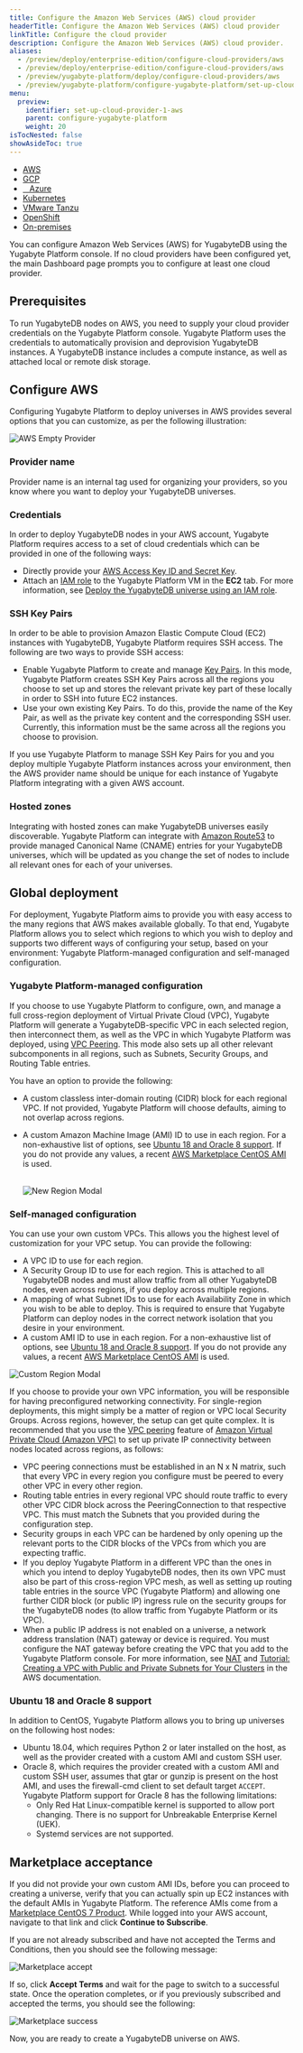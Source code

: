 ```yaml
---
title: Configure the Amazon Web Services (AWS) cloud provider
headerTitle: Configure the Amazon Web Services (AWS) cloud provider
linkTitle: Configure the cloud provider
description: Configure the Amazon Web Services (AWS) cloud provider.
aliases:
  - /preview/deploy/enterprise-edition/configure-cloud-providers/aws
  - /preview/deploy/enterprise-edition/configure-cloud-providers/aws
  - /preview/yugabyte-platform/deploy/configure-cloud-providers/aws
  - /preview/yugabyte-platform/configure-yugabyte-platform/set-up-cloud-provider/
menu:
  preview:
    identifier: set-up-cloud-provider-1-aws
    parent: configure-yugabyte-platform
    weight: 20
isTocNested: false
showAsideToc: true
---
```


<ul class="nav nav-tabs-alt nav-tabs-yb">
  <li>
    <a href="../aws/" class="nav-link active">
      <i class="fab fa-aws"></i>
      AWS
    </a>
  </li>

  <li>
    <a href="../gcp/" class="nav-link">
      <i class="fab fa-google" aria-hidden="true"></i>
      GCP
    </a>
  </li>

  <li>
    <a href="../azure/" class="nav-link">
      <i class="icon-azure" aria-hidden="true"></i>
      &nbsp;&nbsp; Azure
    </a>
  </li>

  <li>
    <a href="../kubernetes/" class="nav-link">
      <i class="fas fa-cubes" aria-hidden="true"></i>
      Kubernetes
    </a>
  </li>

  <li>
    <a href="../vmware-tanzu/" class="nav-link">
      <i class="fas fa-cubes" aria-hidden="true"></i>
      VMware Tanzu
    </a>
  </li>

  <li>
    <a href="../openshift/" class="nav-link">
      <i class="fas fa-cubes" aria-hidden="true"></i>OpenShift</a>
  </li>

  <li>
    <a href="../on-premises/" class="nav-link">
      <i class="fas fa-building"></i>
      On-premises
    </a>
  </li>

</ul>

You can configure Amazon Web Services (AWS) for YugabyteDB using the Yugabyte Platform console. If no cloud providers have been configured yet, the main Dashboard page prompts you to configure at least one cloud provider.

## Prerequisites

To run YugabyteDB nodes on AWS, you need to supply your cloud provider credentials on the Yugabyte Platform console. Yugabyte Platform uses the credentials to automatically provision and deprovision YugabyteDB instances. A YugabyteDB instance includes a compute instance, as well as attached local or remote disk storage.

## Configure AWS

Configuring Yugabyte Platform to deploy universes in AWS provides several options that you can customize, as per the following illustration:

![AWS Empty Provider](/images/ee/aws-setup/aws_provider_empty.png)

### Provider name

Provider name is an internal tag used for organizing your providers, so you know where you want to deploy your YugabyteDB universes.

### Credentials

In order to deploy YugabyteDB nodes in your AWS account, Yugabyte Platform requires access to a set of cloud credentials which can be provided in one of the following ways:

- Directly provide your [AWS Access Key ID and Secret Key](http://docs.aws.amazon.com/general/latest/gr/managing-aws-access-keys.html).
- Attach an [IAM role](https://docs.aws.amazon.com/AWSEC2/latest/UserGuide/iam-roles-for-amazon-ec2.html) to the Yugabyte Platform VM in the **EC2** tab. For more information, see [Deploy the YugabyteDB universe using an IAM role](../../../install-yugabyte-platform/prepare-environment/aws/#deploy-the-yugabytedb-universe-using-an-iam-role).

### SSH Key Pairs

In order to be able to provision Amazon Elastic Compute Cloud (EC2) instances with YugabyteDB, Yugabyte Platform requires SSH access. The following are two ways to provide SSH access:

- Enable Yugabyte Platform to create and manage [Key Pairs](https://docs.aws.amazon.com/AWSEC2/latest/UserGuide/ec2-key-pairs.html). In this mode, Yugabyte Platform creates SSH Key Pairs across all the regions you choose to set up and stores the relevant private key part of these locally in order to SSH into future EC2 instances.
- Use your own existing Key Pairs. To do this, provide the name of the Key Pair, as well as the private key content and the corresponding SSH user. Currently, this information must be the same across all the regions you choose to provision.

If you use Yugabyte Platform to manage SSH Key Pairs for you and you deploy multiple Yugabyte Platform instances across your environment, then the AWS provider name should be unique for each instance of Yugabyte Platform integrating with a given AWS account.

### Hosted zones

Integrating with hosted zones can make YugabyteDB universes easily discoverable. Yugabyte Platform can integrate with [Amazon Route53](https://docs.aws.amazon.com/Route53/latest/DeveloperGuide/Welcome.html) to provide managed Canonical Name (CNAME) entries for your YugabyteDB universes, which will be updated as you change the set of nodes to include all relevant ones for each of your universes.

## Global deployment

For deployment, Yugabyte Platform aims to provide you with easy access to the many regions that AWS makes available globally. To that end, Yugabyte Platform allows you to select which regions to which you wish to deploy and supports two different ways of configuring your setup, based on your environment: Yugabyte Platform-managed configuration and self-managed configuration.

### Yugabyte Platform-managed configuration

If you choose to use Yugabyte Platform to configure, own, and manage a full cross-region deployment of Virtual Private Cloud (VPC), Yugabyte Platform will generate a YugabyteDB-specific VPC in each selected region, then interconnect them, as well as the VPC in which Yugabyte Platform was deployed, using [VPC Peering](https://docs.aws.amazon.com/vpc/latest/userguide/vpc-peering.html). This mode also sets up all other relevant subcomponents in all regions, such as Subnets, Security Groups, and Routing Table entries.

You have an option to provide the following:

- A custom classless inter-domain routing (CIDR) block for each regional VPC. If not provided, Yugabyte Platform will choose defaults, aiming to not overlap across regions.

- A custom Amazon Machine Image (AMI) ID to use in each region. For a non-exhaustive list of options, see [Ubuntu 18 and Oracle 8 support](#ubuntu-18-and-oracle-8-support). If you do not provide any values, a recent [AWS Marketplace CentOS AMI](https://wiki.centos.org/Cloud/AWS) is used.<br><br>

  ![New Region Modal](/images/ee/aws-setup/aws_new_region.png)

### Self-managed configuration

You can use your own custom VPCs. This allows you the highest level of customization for your VPC setup. You can provide the following:

- A VPC ID to use for each region.
- A Security Group ID to use for each region. This is attached to all YugabyteDB nodes and must allow traffic from all other YugabyteDB nodes, even across regions, if you deploy across multiple regions.
- A mapping of what Subnet IDs to use for each Availability Zone in which you wish to be able to deploy. This is required to ensure that Yugabyte Platform can deploy nodes in the correct network isolation that you desire in your environment.
- A custom AMI ID to use in each region. For a non-exhaustive list of options, see [Ubuntu 18 and Oracle 8 support](#ubuntu-18-and-oracle-8-support). If you do not provide any values, a recent [AWS Marketplace CentOS AMI](https://wiki.centos.org/Cloud/AWS) is used.

![Custom Region Modal](/images/ee/aws-setup/aws_custom_region.png)

If you choose to provide your own VPC information, you will be responsible for having preconfigured networking connectivity. For single-region deployments, this might simply be a matter of region or VPC local Security Groups. Across regions, however, the setup can get quite complex. It is recommended that you use the [VPC peering](https://docs.aws.amazon.com/vpc/latest/peering/working-with-vpc-peering.html) feature of [Amazon Virtual Private Cloud (Amazon VPC)](https://docs.aws.amazon.com/vpc/latest/userguide/what-is-amazon-vpc.html) to set up private IP connectivity between nodes located across regions, as follows:

- VPC peering connections must be established in an N x N matrix, such that every VPC in every region you configure must be peered to every other VPC in every other region.
- Routing table entries in every regional VPC should route traffic to every other VPC CIDR block across the PeeringConnection to that respective VPC. This must match the Subnets that you provided during the configuration step.
- Security groups in each VPC can be hardened by only opening up the relevant ports to the CIDR blocks of the VPCs from which you are expecting traffic.
- If you deploy Yugabyte Platform in a different VPC than the ones in which you intend to deploy YugabyteDB nodes, then its own VPC must also be part of this cross-region VPC mesh, as well as setting up routing table entries in the source VPC (Yugabyte Platform) and allowing one further CIDR block (or public IP) ingress rule on the security groups for the YugabyteDB nodes (to allow traffic from Yugabyte Platform or its VPC).
- When a public IP address is not enabled on a universe, a network address translation (NAT) gateway or device is required. You must configure the NAT gateway before creating the VPC that you add to the Yugabyte Platform console. For more information, see [NAT](https://docs.aws.amazon.com/vpc/latest/userguide/vpc-nat.html) and [Tutorial: Creating a VPC with Public and Private Subnets for Your Clusters](https://docs.aws.amazon.com/AmazonECS/latest/developerguide/create-public-private-vpc.html) in the AWS documentation.

### Ubuntu 18 and Oracle 8 support

In addition to CentOS, Yugabyte Platform allows you to bring up universes on the following host nodes:

- Ubuntu 18.04, which requires Python 2 or later installed on the host, as well as the provider created with a custom AMI and custom SSH user.
- Oracle 8, which requires the provider created with a custom AMI and custom SSH user, assumes that gtar or gunzip is present on the host AMI, and uses the firewall-cmd client to set default target `ACCEPT`. Yugabyte Platform support for Oracle 8 has the following limitations:
  - Only Red Hat Linux-compatible kernel is supported to allow port changing. There is no support for Unbreakable Enterprise Kernel (UEK).
  - Systemd services are not supported.

## Marketplace acceptance

If you did not provide your own custom AMI IDs, before you can proceed to creating a universe, verify that you can actually spin up EC2 instances with the default AMIs in Yugabyte Platform. The reference AMIs come from a [Marketplace CentOS 7 Product](https://aws.amazon.com/marketplace/pp/B00O7WM7QW/). While logged into your AWS account, navigate to that link and click **Continue to Subscribe**.

If you are not already subscribed and have not accepted the Terms and Conditions, then you should see the following message:

![Marketplace accept](/images/ee/aws-setup/marketplace-accept.png)

If so, click **Accept Terms** and wait for the page to switch to a successful state. Once the operation completes, or if you previously subscribed and accepted the terms, you should see the following:

![Marketplace success](/images/ee/aws-setup/marketplace-success.png)

Now, you are ready to create a YugabyteDB universe on AWS.
